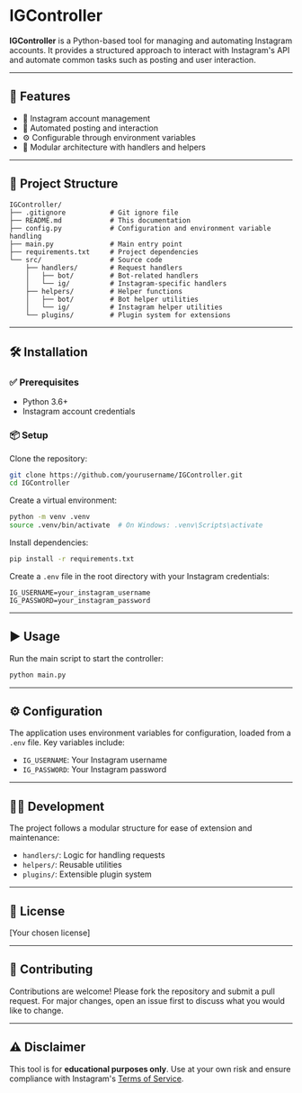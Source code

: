 # IGController

**IGController** is a Python-based tool for managing and automating Instagram accounts. It provides a structured approach to interact with Instagram's API and automate common tasks such as posting and user interaction.

---

## 🚀 Features

- 📱 Instagram account management
- 🤖 Automated posting and interaction
- ⚙️ Configurable through environment variables
- 🧩 Modular architecture with handlers and helpers

---

## 🧾 Project Structure

```
IGController/
├── .gitignore           # Git ignore file
├── README.md            # This documentation
├── config.py            # Configuration and environment variable handling
├── main.py              # Main entry point
├── requirements.txt     # Project dependencies
└── src/                 # Source code
    ├── handlers/        # Request handlers
    │   ├── bot/         # Bot-related handlers
    │   └── ig/          # Instagram-specific handlers
    ├── helpers/         # Helper functions
    │   ├── bot/         # Bot helper utilities
    │   └── ig/          # Instagram helper utilities
    └── plugins/         # Plugin system for extensions
```

---

## 🛠 Installation

### ✅ Prerequisites

- Python 3.6+
- Instagram account credentials

### 📦 Setup

Clone the repository:

```bash
git clone https://github.com/yourusername/IGController.git
cd IGController
```

Create a virtual environment:

```bash
python -m venv .venv
source .venv/bin/activate  # On Windows: .venv\Scripts\activate
```

Install dependencies:

```bash
pip install -r requirements.txt
```

Create a `.env` file in the root directory with your Instagram credentials:

```env
IG_USERNAME=your_instagram_username
IG_PASSWORD=your_instagram_password
```

---

## ▶️ Usage

Run the main script to start the controller:

```bash
python main.py
```

---

## ⚙️ Configuration

The application uses environment variables for configuration, loaded from a `.env` file. Key variables include:

- `IG_USERNAME`: Your Instagram username
- `IG_PASSWORD`: Your Instagram password

---

## 🧑‍💻 Development

The project follows a modular structure for ease of extension and maintenance:

- `handlers/`: Logic for handling requests
- `helpers/`: Reusable utilities
- `plugins/`: Extensible plugin system

---

## 📄 License

[Your chosen license]

---

## 🤝 Contributing

Contributions are welcome! Please fork the repository and submit a pull request. For major changes, open an issue first to discuss what you would like to change.

---

## ⚠️ Disclaimer

This tool is for **educational purposes only**. Use at your own risk and ensure compliance with Instagram's [Terms of Service](https://help.instagram.com/581066165581870).
